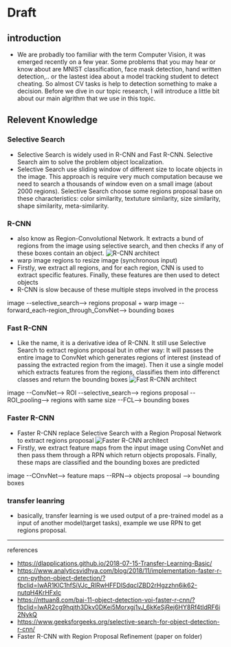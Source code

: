 # Draft
## introduction
- We are probadly too familiar with the term Computer Vision, it was emerged recently on a few year. Some problems that you may hear or know about are MNIST classification, face mask detection, hand written detection,.. or the lastest idea about a model tracking student to detect cheating. So almost CV tasks is help to detection something to make a decision. Before we dive in our topic research, I will introduce a little bit about our main algrithm that we use in this topic.

## Relevent Knowledge
### Selective Search
- Selective Search is widely used in R-CNN and Fast R-CNN. Selective Search aim to solve the problem object localization.
- Selective Search use sliding window of different size to locate objects in the image. This approach is require very much computation because we need to search a thousands of window even on a small image (about 2000 regions). Selective Search choose some regions proposal base on these characteristics: color similarity, textuture similarity, size similarity, shape similarity, meta-similarity.
### R-CNN
- also know as Region-Convolutional Network. It extracts a bund of regions from the image using selective search, and then checks if any of these boxes contain an object.
![R-CNN architect](https://cdn.analyticsvidhya.com/wp-content/uploads/2018/10/rcnn.png)
- warp image regions to resize image (synchronous input)
- Firstly, we extract all regions, and for each region, CNN is used to extract specific features. Finally, these features are then used to detect objects
- R-CNN is slow because of these multiple steps involved in the process

image --selective_search--> regions proposal + warp image --forward_each-region_through_ConvNet--> bounding boxes
### Fast R-CNN
- Like the name, it is a derivative idea of R-CNN. It still use Selective Search to extract regions proposal but in other way: It will passes the entire image to ConvNet which generates regions of interest (instead of passing the extracted region from the image). Then it use a single model which extracts features from the regions, classifies them into differenct classes and return the bounding boxes
![Fast R-CNN architect](https://cdn.analyticsvidhya.com/wp-content/uploads/2018/10/Fast-rcnn.png)

image --ConvNet--> ROI --selective_search--> regions proposal --ROI_pooling--> regions with same size --FCL--> bounding boxes

### Faster R-CNN
- Faster R-CNN replace Selective Search with a Region Proposal Network to extract regions proposal
![Faster R-CNN architect](https://cdn.analyticsvidhya.com/wp-content/uploads/2018/10/Faster-rcnn.png)
- Firstly, we extract feature maps from the input image using ConvNet and then pass them through a RPN which return objects proposals. Finally, these maps are classified and the bounding boxes are predicted

image --COnvNet--> feature maps --RPN--> objects proposal --> bounding boxes
### transfer leanring
- basically, transfer learning is we used output of a pre-trained model as a input of another model(target tasks), example we use RPN to get regions proposal.


------
references
- https://dlapplications.github.io/2018-07-15-Transfer-Learning-Basic/
- https://www.analyticsvidhya.com/blog/2018/11/implementation-faster-r-cnn-python-object-detection/?fbclid=IwAR1KlC1hfSiVJc_RlRwHFFDlSdqcIZBD2rHgzzhn6ik62-nutqH4KrHFxlc
- https://nttuan8.com/bai-11-object-detection-voi-faster-r-cnn/?fbclid=IwAR2cg9hqjth3Dkv0DKei5Morxgj1vJ_6kKeSjRej6HY8Rf4tIdRF6i2NykQ
- https://www.geeksforgeeks.org/selective-search-for-object-detection-r-cnn/
- Faster R-CNN with Region Proposal Refinement (paper on folder)